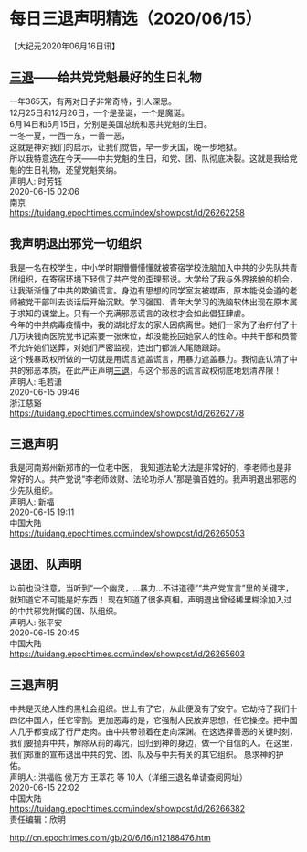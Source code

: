 # 每日三退声明精选（2020/06/15）
  
  
【大纪元2020年06月16日讯】  
## <a href="http://cn.epochtimes.com/gb/tag/%E4%B8%89%E9%80%80.html">三退</a>——给共党党魁最好的生日礼物  
一年365天，有两对日子非常奇特，引人深思。  
12月25日和12月26日，一个是圣诞，一个是魔诞。  
6月14日和6月15日，分别是美国总统和恶共党魁的生日。  
一冬一夏，一西一东，一善一恶，  
这就是神对我们的启示，让我们觉悟，早一步天国，晚一步地狱。  
所以我特意选在今天——中共党魁的生日，和党、团、队彻底决裂。这就是我给党魁的生日礼物，还望党魁笑纳。  
声明人: 时芳钰  
2020-06-15 02:06  
南京  
https://tuidang.epochtimes.com/index/showpost/id/26262258  
## 我声明退出邪党一切组织  
我是一名在校学生，中小学时期懵懵懂懂就被寄宿学校洗脑加入中共的少先队共青团组织，在寄宿环境下轻信了共产党的歪理邪说。大学给了我与外界接触的机会，让我渐渐懂了中共的欺骗谎言。身边有思想的同学室友被噤声，原本能说会道的老师被党干部叫去谈话后开始沉默。学习强国、青年大学习的洗脑软体出现在原本属于求知的课堂上。只有一个充满邪恶谎言的政权才会如此倡狂肆虐。  
今年的中共病毒疫情中，我的湖北好友的家人因病离世。她们一家为了治疗付了十几万块钱向医院党书记索要一张床位，却没能挽回她家人的性命。中共干部和员警不允许她们送葬，对她们严密监视，连出门都派人尾随跟踪。  
这个残暴政权所做的一切就是用谎言遮盖谎言，用暴力遮盖暴力。我彻底认清了中共的邪恶本质，在此严正声明<a href="http://cn.epochtimes.com/gb/tag/%E4%B8%89%E9%80%80.html">三退</a>，与这个邪恶的谎言政权彻底地划清界限！  
声明人: 毛若潇  
2020-06-15 09:46  
浙江慈谿  
https://tuidang.epochtimes.com/index/showpost/id/26262778  
## 三退声明  
我是河南郑州新郑市的一位老中医， 我知道法轮大法是非常好的，李老师也是非常好的人。共产党说“李老师敛财、法轮功杀人”那是骗百姓的。我声明退出邪恶的少先队组织。  
声明人: 新福  
2020-06-15 19:11  
中国大陆  
https://tuidang.epochtimes.com/index/showpost/id/26265053  
## 退团、队声明  
以前也没注意，当听到“一个幽灵，&#8230;暴力&#8230;不讲道德”“共产党宣言”里的关键字，就知道它不可能是好东西！ 现在知道了很多真相，声明退出曾经稀里糊涂加入过的中共邪党附属的团、队组织。  
声明人: 张平安  
2020-06-15 20:45  
中国大陆  
https://tuidang.epochtimes.com/index/showpost/id/26265603  
## 三退声明  
中共是灭绝人性的黑社会组织。世上有了它，从此便没有了安宁。它劫持了我们十四亿中国人，任它宰割。更加恶毒的是，它强制人民放弃思想，任它操控。把中国人几乎都变成了行尸走肉。由中共带领着在走向深渊。在这选择善恶的关键时刻，我们要抛弃中共，解除从前的毒咒，回归到神的身边，做一个自信的人。在这里，我们郑重的宣布退出中共的党、团、队及与中共有关的其它组织。 恳求神的护佑。  
声明人: 洪福临 侯万方 王萃花 等 10人（详细三退名单请查阅网址）  
2020-06-15 22:02  
中国大陆  
https://tuidang.epochtimes.com/index/showpost/id/26266382  
责任编辑：欣明  
  
  
  
http://cn.epochtimes.com/gb/20/6/16/n12188476.htm
